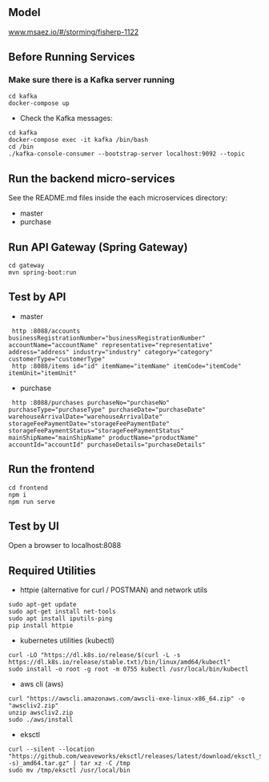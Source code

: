 # 

## Model
www.msaez.io/#/storming/fisherp-1122

## Before Running Services
### Make sure there is a Kafka server running
```
cd kafka
docker-compose up
```
- Check the Kafka messages:
```
cd kafka
docker-compose exec -it kafka /bin/bash
cd /bin
./kafka-console-consumer --bootstrap-server localhost:9092 --topic
```

## Run the backend micro-services
See the README.md files inside the each microservices directory:

- master
- purchase


## Run API Gateway (Spring Gateway)
```
cd gateway
mvn spring-boot:run
```

## Test by API
- master
```
 http :8088/accounts businessRegistrationNumber="businessRegistrationNumber" accountName="accountName" representative="representative" address="address" industry="industry" category="category" customerType="customerType" 
 http :8088/items id="id" itemName="itemName" itemCode="itemCode" itemUnit="itemUnit" 
```
- purchase
```
 http :8088/purchases purchaseNo="purchaseNo" purchaseType="purchaseType" purchaseDate="purchaseDate" warehouseArrivalDate="warehouseArrivalDate" storageFeePaymentDate="storageFeePaymentDate" storageFeePaymentStatus="storageFeePaymentStatus" mainShipName="mainShipName" productName="productName" accountId="accountId" purchaseDetails="purchaseDetails" 
```


## Run the frontend
```
cd frontend
npm i
npm run serve
```

## Test by UI
Open a browser to localhost:8088

## Required Utilities

- httpie (alternative for curl / POSTMAN) and network utils
```
sudo apt-get update
sudo apt-get install net-tools
sudo apt install iputils-ping
pip install httpie
```

- kubernetes utilities (kubectl)
```
curl -LO "https://dl.k8s.io/release/$(curl -L -s https://dl.k8s.io/release/stable.txt)/bin/linux/amd64/kubectl"
sudo install -o root -g root -m 0755 kubectl /usr/local/bin/kubectl
```

- aws cli (aws)
```
curl "https://awscli.amazonaws.com/awscli-exe-linux-x86_64.zip" -o "awscliv2.zip"
unzip awscliv2.zip
sudo ./aws/install
```

- eksctl 
```
curl --silent --location "https://github.com/weaveworks/eksctl/releases/latest/download/eksctl_$(uname -s)_amd64.tar.gz" | tar xz -C /tmp
sudo mv /tmp/eksctl /usr/local/bin
```


